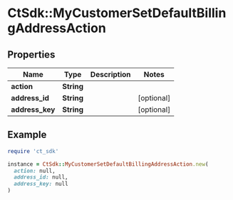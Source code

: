 # CtSdk::MyCustomerSetDefaultBillingAddressAction

## Properties

| Name | Type | Description | Notes |
| ---- | ---- | ----------- | ----- |
| **action** | **String** |  |  |
| **address_id** | **String** |  | [optional] |
| **address_key** | **String** |  | [optional] |

## Example

```ruby
require 'ct_sdk'

instance = CtSdk::MyCustomerSetDefaultBillingAddressAction.new(
  action: null,
  address_id: null,
  address_key: null
)
```


